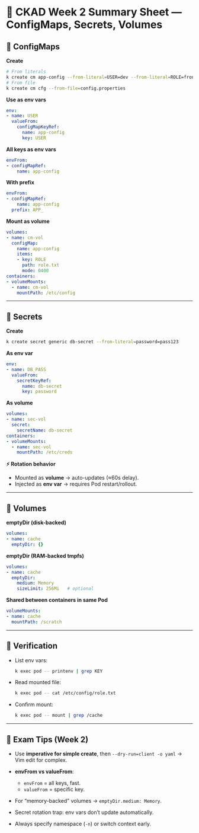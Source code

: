 # 📑 CKAD Week 2 Summary Sheet — ConfigMaps, Secrets, Volumes

## 🔹 ConfigMaps

**Create**

```bash
# From literals
k create cm app-config --from-literal=USER=dev --from-literal=ROLE=frontend
# From file
k create cm cfg --from-file=config.properties
```

**Use as env vars**

```yaml
env:
- name: USER
  valueFrom:
    configMapKeyRef:
      name: app-config
      key: USER
```

**All keys as env vars**

```yaml
envFrom:
- configMapRef:
    name: app-config
```

**With prefix**

```yaml
envFrom:
- configMapRef:
    name: app-config
  prefix: APP_
```

**Mount as volume**

```yaml
volumes:
- name: cm-vol
  configMap:
    name: app-config
    items:
    - key: ROLE
      path: role.txt
      mode: 0400
containers:
- volumeMounts:
  - name: cm-vol
    mountPath: /etc/config
```

---

## 🔹 Secrets

**Create**

```bash
k create secret generic db-secret --from-literal=password=pass123
```

**As env var**

```yaml
env:
- name: DB_PASS
  valueFrom:
    secretKeyRef:
      name: db-secret
      key: password
```

**As volume**

```yaml
volumes:
- name: sec-vol
  secret:
    secretName: db-secret
containers:
- volumeMounts:
  - name: sec-vol
    mountPath: /etc/creds
```

**⚡ Rotation behavior**

* Mounted as **volume** → auto-updates (≈60s delay).
* Injected as **env var** → requires Pod restart/rollout.

---

## 🔹 Volumes

**emptyDir (disk-backed)**

```yaml
volumes:
- name: cache
  emptyDir: {}
```

**emptyDir (RAM-backed tmpfs)**

```yaml
volumes:
- name: cache
  emptyDir:
    medium: Memory
    sizeLimit: 256Mi   # optional
```

**Shared between containers in same Pod**

```yaml
volumeMounts:
- name: cache
  mountPath: /scratch
```

---

## 🔹 Verification

* List env vars:

  ```bash
  k exec pod -- printenv | grep KEY
  ```
* Read mounted file:

  ```bash
  k exec pod -- cat /etc/config/role.txt
  ```
* Confirm mount:

  ```bash
  k exec pod -- mount | grep /cache
  ```

---

## 🔹 Exam Tips (Week 2)

* Use **imperative for simple create**, then `--dry-run=client -o yaml` → Vim edit for complex.
* **envFrom vs valueFrom**:

  * `envFrom` = all keys, fast.
  * `valueFrom` = specific key.
* For “memory-backed” volumes → `emptyDir.medium: Memory`.
* Secret rotation trap: env vars don’t update automatically.
* Always specify namespace (`-n`) or switch context early.
